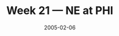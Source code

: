 ---
layout: game
title: Week 21 — NE at PHI
season: 2004
game_id: 2004_21_NE_PHI
week: 21
date: 2005-02-06
home_team: PHI
away_team: NE
final_home: 
final_away: 
pbp_url: /assets/data/pbp/2004/2004_21_NE_PHI.csv.gz
---